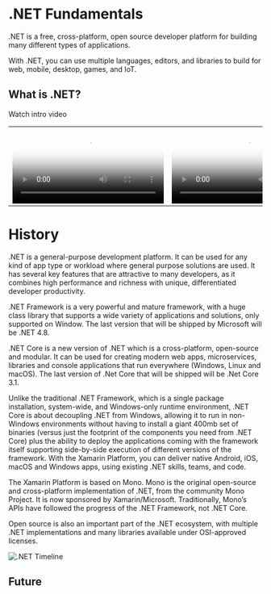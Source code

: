 # .NET Fundamentals

.NET is a free, cross-platform, open source developer platform for building many different types of applications.

With .NET, you can use multiple languages, editors, and libraries to build for web, mobile, desktop, games, and IoT.

## What is .NET?

Watch intro video

<table width="600px">
	<tr>
		<td width="50%">		
			<video style="width:300px" poster="https://i.ibb.co/JsCTrYN/net-forum-fundamentals.jpg" controls="controls" x-webkit-airplay="allow" src="https://web.microsoftstream.com/video/0a53829b-6cfc-48a6-909c-226255f1344b"></video>
		</td>
		<td wifth="50%">
			<video style="width:300px" poster="https://i.ytimg.com/vi_webp/eIHKZfgddLM/hqdefault.webp" controls="controls" x-webkit-airplay="allow" src="https://youtu.be/eIHKZfgddLM?list=PLdo4fOcmZ0oWoazjhXQzBKMrFuArxpW80"></video>
		</td>
	</tr>
</table>

# History

.NET is a general-purpose development platform. It can be used for any kind of app type or workload where general purpose solutions are used. It has several key features that are attractive to many developers, as it combines high performance and richness with unique, differentiated developer productivity.

​.NET Framework is a very powerful and mature framework, with a huge class library that supports a wide variety of applications and solutions, only supported on Window. The last version that will be shipped by Microsoft will be .NET 4.8.

.NET Core is a new version of .NET which is a cross-platform, open-source and modular. It can be used for creating modern web apps, microservices, libraries and console applications that run everywhere (Windows, Linux and macOS). The last version of .Net Core that will be shipped will be .Net Core 3.1.

Unlike the traditional .NET Framework, which is a single package installation, system-wide, and Windows-only runtime environment, .NET Core is about decoupling .NET from Windows, allowing it to run in non-Windows environments without having to install a giant 400mb set of binaries (versus just the footprint of the components you need from .NET Core) plus the ability to deploy the applications coming with the framework itself supporting side-by-side execution of different versions of the framework.
With the Xamarin Platform, you can deliver native Android, iOS, macOS and Windows apps, using existing .NET skills, teams, and code.

The Xamarin Platform is based on Mono. Mono is the original open-source and cross-platform implementation of .NET, from the community Mono Project. It is now sponsored by Xamarin/Microsoft. Traditionally, Mono’s APIs have followed the progress of the .NET Framework, not .NET Core.

Open source is also an important part of the .NET ecosystem, with multiple .NET implementations and many libraries available under OSI-approved licenses.

![.NET Timeline](https://upload.wikimedia.org/wikipedia/commons/thumb/d/d3/DotNet.svg/1200px-DotNet.svg.png)

## Future


